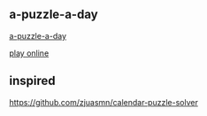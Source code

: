 ## a-puzzle-a-day
[a-puzzle-a-day](https://www.dragonfjord.com/product/a-puzzle-a-day)

[play online](https://a-puzzle-a-day.vercel.app/)


## inspired
https://github.com/zjuasmn/calendar-puzzle-solver